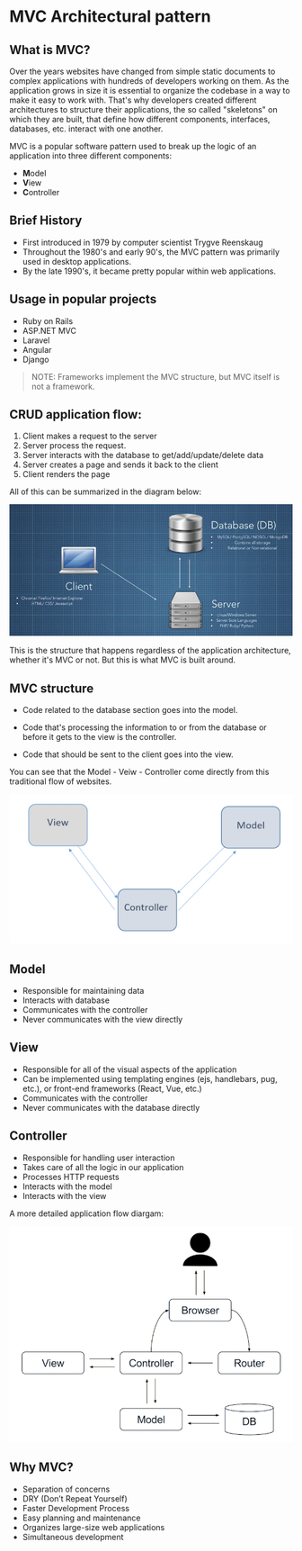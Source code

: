 # MVC Architectural pattern

## What is MVC?

Over the years websites have changed from simple static documents to complex applications with hundreds of developers working on them. As the application grows in size it is essential to organize the codebase in a way to make it easy to work with. That's why developers created different architectures to structure their applications, the so called "skeletons" on which they are built, that define how different components, interfaces, databases, etc. interact with one another.

MVC is a popular software pattern used to break up the logic of an application into three different components:

- **M**odel
- **V**iew
- **C**ontroller

## Brief History

- First introduced in 1979 by computer scientist Trygve Reenskaug
- Throughout the 1980's and early 90's, the MVC pattern was primarily used in desktop applications.
- By the late 1990's, it became pretty popular within web applications.

## Usage in popular projects

- Ruby on Rails
- ASP.NET MVC
- Laravel
- Angular
- Django

> NOTE: Frameworks implement the MVC structure, but MVC itself is not a framework.

## CRUD application flow:

1. Client makes a request to the server
1. Server process the request.
1. Server interacts with the database to get/add/update/delete data
1. Server creates a page and sends it back to the client
1. Client renders the page

All of this can be summarized in the diagram below:

![Application flow diagram](/images/appflow.png)

This is the structure that happens regardless of the application architecture, whether it's MVC or not.
But this is what MVC is built around.

## MVC structure

- Code related to the database section goes into the model.

- Code that's processing the information to or from the database or before it gets to the view is the controller.

- Code that should be sent to the client goes into the view.

You can see that the Model - Veiw - Controller come directly from this traditional flow of websites.

![Application flow diagram](/images/mvc.jpg)

## Model

- Responsible for maintaining data
- Interacts with database
- Communicates with the controller
- Never communicates with the view directly

## View

- Responsible for all of the visual aspects of the application
- Can be implemented using templating engines (ejs, handlebars, pug, etc.), or front-end frameworks (React, Vue, etc.)
- Communicates with the controller
- Never communicates with the database directly

## Controller

- Responsible for handling user interaction
- Takes care of all the logic in our application
- Processes HTTP requests
- Interacts with the model
- Interacts with the view

A more detailed application flow diargam:

![Detailed application flow diagram](/images/mvc-flow.jpg)

## Why MVC?

- Separation of concerns
- DRY (Don’t Repeat Yourself)
- Faster Development Process
- Easy planning and maintenance
- Organizes large-size web applications
- Simultaneous development
